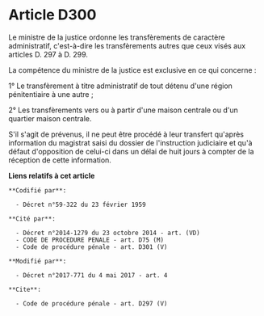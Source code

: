# Article D300

Le ministre de la justice ordonne les transfèrements de caractère administratif, c'est-à-dire les transfèrements autres que
ceux visés aux articles D. 297 à D. 299. 

La compétence du ministre de la justice est exclusive en ce qui concerne : 

1° Le transfèrement à titre administratif de tout détenu d'une région pénitentiaire à une autre ; 

2° Les transfèrements vers ou à partir d'une maison centrale ou d'un quartier maison centrale. 

S'il s'agit de prévenus, il ne peut être procédé à leur transfert qu'après information du magistrat saisi du dossier de
l'instruction judiciaire et qu'à défaut d'opposition de celui-ci dans un délai de huit jours à compter de la réception de
cette information.

**Liens relatifs à cet article**

	**Codifié par**:

	  - Décret n°59-322 du 23 février 1959

	**Cité par**:

	  - Décret n°2014-1279 du 23 octobre 2014 - art. (VD)
	  - CODE DE PROCEDURE PENALE - art. D75 (M)
	  - Code de procédure pénale - art. D301 (V)

	**Modifié par**:

	  - Décret n°2017-771 du 4 mai 2017 - art. 4

	**Cite**:

	  - Code de procédure pénale - art. D297 (V)
